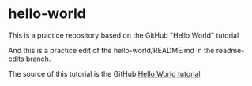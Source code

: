 # hello-world
This is a practice repository based on the GitHub "Hello World" tutorial

And this is a practice edit of the hello-world/README.md in the readme-edits branch.

The source of this tutorial is the GitHub [Hello World tutorial](https://guides.github.com/activities/hello-world/)
